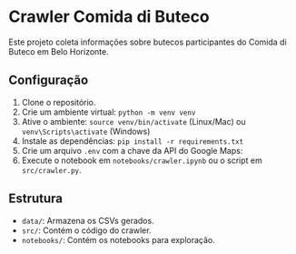 # Crawler Comida di Buteco

Este projeto coleta informações sobre butecos participantes do Comida di Buteco em Belo Horizonte.

## Configuração
1. Clone o repositório.
2. Crie um ambiente virtual: `python -m venv venv`
3. Ative o ambiente: `source venv/bin/activate` (Linux/Mac) ou `venv\Scripts\activate` (Windows)
4. Instale as dependências: `pip install -r requirements.txt`
5. Crie um arquivo `.env` com a chave da API do Google Maps:
6. Execute o notebook em `notebooks/crawler.ipynb` ou o script em `src/crawler.py`.

## Estrutura
- `data/`: Armazena os CSVs gerados.
- `src/`: Contém o código do crawler.
- `notebooks/`: Contém os notebooks para exploração.